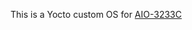 This is a Yocto custom OS for [AIO-3233C](https://en.t-firefly.com/product/industry/aio_3288c.html)
